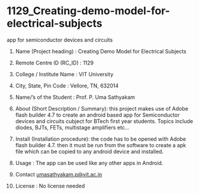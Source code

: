 1129_Creating-demo-model-for-electrical-subjects
================================================

app for semiconductor devices and circuits
1. Name (Project heading) : Creating Demo Model for Electrical Subjects

2. Remote Centre ID (RC_ID) : 1129

3. College / Institute Name : VIT University

4. City, State, Pin Code : Vellore, TN, 632014

5. Name/’s of the Student : Prof. P. Uma Sathyakam

6. About (Short Description / Summary): this project makes use of Adobe flash builder 4.7 
	to create an android based app for Semiconductor devices and circuits cubject for 
	BTech first year students. Topics include diodes, BJTs, FETs, multistage amplifiers etc...
 
7. Install (Installation procedure): the code has to be opened with Adobe flash builder 4.7. 
	then it must be run from the software to create a apk file which can be 
	copied to any android device and installed.
8. Usage : The app can be used like any other apps in Android.
9. Contact umasathyakam.p@vit.ac.in
10. License : No license needed
